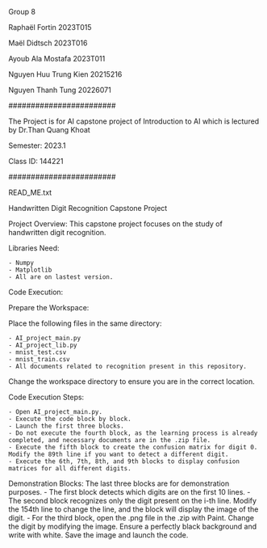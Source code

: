 Group 8 

Raphaël Fortin                   2023T015

Maël Didtsch                      2023T016

Ayoub Ala Mostafa            2023T011

Nguyen Huu Trung Kien    20215216

Nguyen Thanh Tung           20226071


########################

The Project is for AI capstone project of Introduction to AI which is lectured by Dr.Than Quang Khoat 

Semester: 2023.1

Class ID: 144221

########################

READ_ME.txt

Handwritten Digit Recognition Capstone Project

Project Overview:
This capstone project focuses on the study of handwritten digit recognition.

Libraries Need:

 	- Numpy 
  	- Matplotlib 
   	- All are on lastest version.

Code Execution:


Prepare the Workspace:

Place the following files in the same directory:

	- AI_project_main.py
	- AI_project_lib.py
	- mnist_test.csv
	- mnist_train.csv
	- All documents related to recognition present in this repository.

Change the workspace directory to ensure you are in the correct location.



Code Execution Steps:

	- Open AI_project_main.py.
	- Execute the code block by block.
	- Launch the first three blocks.
	- Do not execute the fourth block, as the learning process is already completed, and necessary documents are in the .zip file.
	- Execute the fifth block to create the confusion matrix for digit 0. Modify the 89th line if you want to detect a different digit.
	- Execute the 6th, 7th, 8th, and 9th blocks to display confusion matrices for all different digits.



Demonstration Blocks:
The last three blocks are for demonstration purposes.
	- The first block detects which digits are on the first 10 lines.
	- The second block recognizes only the digit present on the i-th line. Modify the 154th line to change the line, and the block will display the image of the digit.
	- For the third block, open the .png file in the .zip with Paint. Change the digit by modifying the image. Ensure a perfectly black 	  	  	  background and write with white. Save the image and launch the code.
